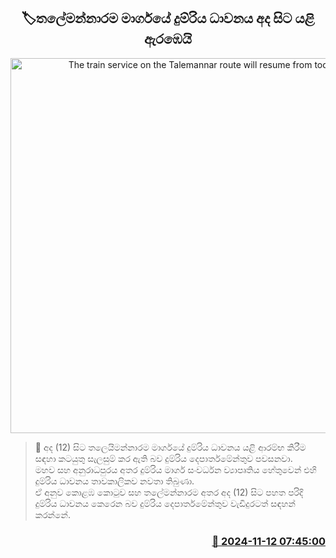 <p align='center'><b><h2 align='center' title='The train service on the Talemannar route will resume from today'>🏷තලේමන්නාරම මාර්ගයේ දුම්රිය ධාවනය අද සිට යළි ඇරඹෙයි</h2></b></p>
<p align='center'><img src='https://helakuru.sgp1.cdn.digitaloceanspaces.com/esana/images/lib/thalei-mannarama.jpg' width='600' alt='The train service on the Talemannar route will resume from today'></p>

>📝 අද (12) සිට තලෙයිමන්නාරම මාර්ගයේ දුම්රිය ධාවනය යළි ආරම්භ කිරීම සඳහා කටයුතු සැලසුම් කර ඇති බව දුම්රිය දෙපාර්තමේන්තුව පවසනවා.<br>මහව සහ අනුරාධපුරය අතර දුම්රිය මාර්ග සංවර්ධන ව්‍යාපෘතිය හේතුවෙන් එහි දුම්රිය ධාවනය තාවකාලිකව නවතා තිබුණා.<br>ඒ අනුව කොළඹ කොටුව සහ තලේමන්නාරම අතර අද (12) සිට පහත පරිදි දුම්රිය ධාවනය කෙරෙන බව දුම්රිය දෙපාර්තමේන්තුව වැඩිදුරටත් සඳහන් කරන්නේ.<br>

<h3 align='right'><a href='https://www.helakuru.lk/esana/p/104940/'>📅 2024-11-12 07:45:00</a></h3>
